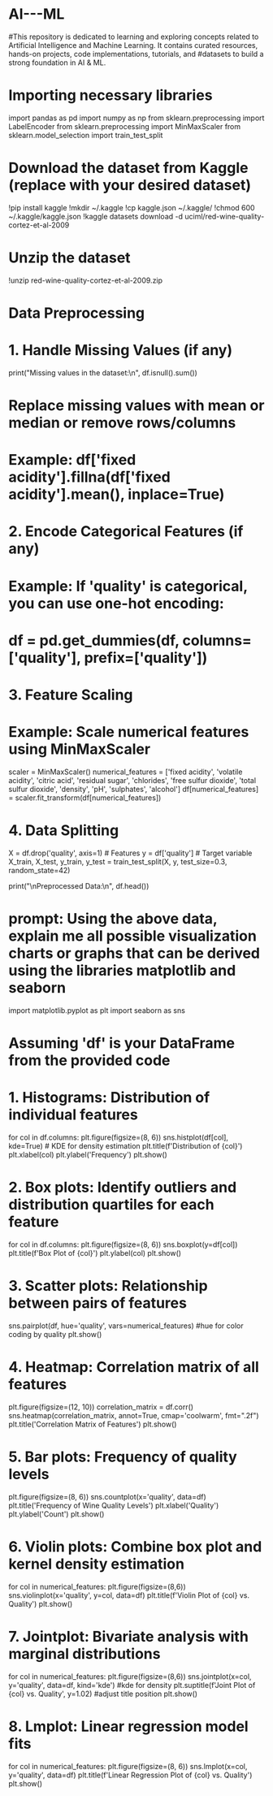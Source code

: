# AI---ML
#This repository is dedicated to learning and exploring concepts related to Artificial Intelligence and Machine Learning. It contains curated resources, hands-on projects, code implementations, tutorials, and #datasets to build a strong foundation in AI & ML.

# Importing necessary libraries
import pandas as pd
import numpy as np
from sklearn.preprocessing import LabelEncoder
from sklearn.preprocessing import MinMaxScaler
from sklearn.model_selection import train_test_split

# Download the dataset from Kaggle (replace with your desired dataset)
!pip install kaggle
!mkdir ~/.kaggle
!cp kaggle.json ~/.kaggle/
!chmod 600 ~/.kaggle/kaggle.json
!kaggle datasets download -d uciml/red-wine-quality-cortez-et-al-2009

# Unzip the dataset
!unzip red-wine-quality-cortez-et-al-2009.zip

# Data Preprocessing
# 1. Handle Missing Values (if any)
print("Missing values in the dataset:\n", df.isnull().sum())
# Replace missing values with mean or median or remove rows/columns
# Example: df['fixed acidity'].fillna(df['fixed acidity'].mean(), inplace=True)

# 2. Encode Categorical Features (if any)
# Example: If 'quality' is categorical, you can use one-hot encoding:
# df = pd.get_dummies(df, columns=['quality'], prefix=['quality'])

# 3. Feature Scaling
# Example: Scale numerical features using MinMaxScaler
scaler = MinMaxScaler()
numerical_features = ['fixed acidity', 'volatile acidity', 'citric acid', 'residual sugar', 'chlorides', 'free sulfur dioxide', 'total sulfur dioxide', 'density', 'pH', 'sulphates', 'alcohol']
df[numerical_features] = scaler.fit_transform(df[numerical_features])

# 4. Data Splitting
X = df.drop('quality', axis=1)  # Features
y = df['quality']  # Target variable
X_train, X_test, y_train, y_test = train_test_split(X, y, test_size=0.3, random_state=42)

print("\nPreprocessed Data:\n", df.head())


# prompt: Using the above data, explain me all possible visualization charts or graphs that can be derived using the libraries matplotlib and seaborn

import matplotlib.pyplot as plt
import seaborn as sns

# Assuming 'df' is your DataFrame from the provided code

# 1. Histograms: Distribution of individual features
for col in df.columns:
    plt.figure(figsize=(8, 6))
    sns.histplot(df[col], kde=True)  # KDE for density estimation
    plt.title(f'Distribution of {col}')
    plt.xlabel(col)
    plt.ylabel('Frequency')
    plt.show()

# 2. Box plots: Identify outliers and distribution quartiles for each feature
for col in df.columns:
    plt.figure(figsize=(8, 6))
    sns.boxplot(y=df[col])
    plt.title(f'Box Plot of {col}')
    plt.ylabel(col)
    plt.show()

# 3. Scatter plots: Relationship between pairs of features
sns.pairplot(df, hue='quality', vars=numerical_features) #hue for color coding by quality
plt.show()

# 4. Heatmap: Correlation matrix of all features
plt.figure(figsize=(12, 10))
correlation_matrix = df.corr()
sns.heatmap(correlation_matrix, annot=True, cmap='coolwarm', fmt=".2f")
plt.title('Correlation Matrix of Features')
plt.show()


# 5. Bar plots:  Frequency of quality levels
plt.figure(figsize=(8, 6))
sns.countplot(x='quality', data=df)
plt.title('Frequency of Wine Quality Levels')
plt.xlabel('Quality')
plt.ylabel('Count')
plt.show()


# 6. Violin plots:  Combine box plot and kernel density estimation
for col in numerical_features:
  plt.figure(figsize=(8,6))
  sns.violinplot(x='quality', y=col, data=df)
  plt.title(f'Violin Plot of {col} vs. Quality')
  plt.show()

# 7. Jointplot:  Bivariate analysis with marginal distributions
for col in numerical_features:
  plt.figure(figsize=(8,6))
  sns.jointplot(x=col, y='quality', data=df, kind='kde') #kde for density
  plt.suptitle(f'Joint Plot of {col} vs. Quality', y=1.02) #adjust title position
  plt.show()

# 8.  Lmplot:  Linear regression model fits
for col in numerical_features:
    plt.figure(figsize=(8, 6))
    sns.lmplot(x=col, y='quality', data=df)
    plt.title(f'Linear Regression Plot of {col} vs. Quality')
    plt.show()

